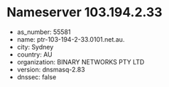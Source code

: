 # Nameserver 103.194.2.33

* as_number: 55581
* name: ptr-103-194-2-33.0101.net.au.
* city: Sydney
* country: AU
* organization: BINARY NETWORKS PTY LTD
* version: dnsmasq-2.83
* dnssec: false
